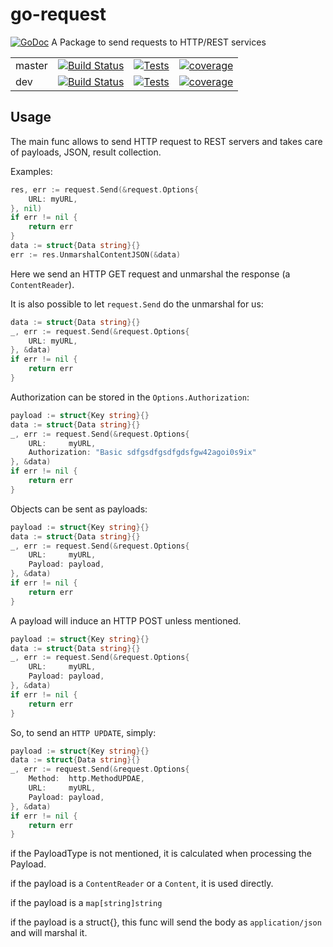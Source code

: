 # go-request

[![GoDoc](https://godoc.org/github.com/gildas/go-requests?status.svg)](https://godoc.org/github.com/gildas/go-requests)
A Package to send requests to HTTP/REST services

|  |   |   |   |
---|---|---|---|
master | [![Build Status](https://dev.azure.com/keltiek/gildas/_apis/build/status/gildas.go-request?branchName=master)](https://dev.azure.com/keltiek/gildas/_build/latest?definitionId=2&branchName=master) | [![Tests](https://img.shields.io/azure-devops/tests/keltiek/gildas/3/master)](https://dev.azure.com/keltiek/gildas/_build/latest?definitionId=3&branchName=master) | [![coverage](https://img.shields.io/azure-devops/coverage/keltiek/gildas/3/master)](https://dev.azure.com/keltiek/gildas/_build/latest?definitionId=3&branchName=master&view=codecoverage-tab)  
dev | [![Build Status](https://dev.azure.com/keltiek/gildas/_apis/build/status/gildas.go-request?branchName=dev)](https://dev.azure.com/keltiek/gildas/_build/latest?definitionId=3&branchName=dev) | [![Tests](https://img.shields.io/azure-devops/tests/keltiek/gildas/3/dev)](https://dev.azure.com/keltiek/gildas/_build/latest?definitionId=3&branchName=dev) | [![coverage](https://img.shields.io/azure-devops/coverage/keltiek/gildas/3/dev)](https://dev.azure.com/keltiek/gildas/_build/latest?definitionId=3&branchName=dev&view=codecoverage-tab)  

## Usage

The main func allows to send HTTP request to REST servers and takes care of payloads, JSON, result collection.

Examples:

```go
res, err := request.Send(&request.Options{
    URL: myURL,
}, nil)
if err != nil {
    return err
}
data := struct{Data string}{}
err := res.UnmarshalContentJSON(&data)
```
Here we send an HTTP GET request and unmarshal the response (a `ContentReader`).

It is also possible to let `request.Send` do the unmarshal for us:

```go
data := struct{Data string}{}
_, err := request.Send(&request.Options{
    URL: myURL,
}, &data)
if err != nil {
    return err
}
```

Authorization can be stored in the `Options.Authorization`:

```go
payload := struct{Key string}{}
data := struct{Data string}{}
_, err := request.Send(&request.Options{
    URL:     myURL,
    Authorization: "Basic sdfgsdfgsdfgdsfgw42agoi0s9ix"
}, &data)
if err != nil {
    return err
}
```

Objects can be sent as payloads:

```go
payload := struct{Key string}{}
data := struct{Data string}{}
_, err := request.Send(&request.Options{
    URL:     myURL,
    Payload: payload,
}, &data)
if err != nil {
    return err
}
```

A payload will induce an HTTP POST unless mentioned.

```go
payload := struct{Key string}{}
data := struct{Data string}{}
_, err := request.Send(&request.Options{
    URL:     myURL,
    Payload: payload,
}, &data)
if err != nil {
    return err
}
```

So, to send an `HTTP UPDATE`, simply:

```go
payload := struct{Key string}{}
data := struct{Data string}{}
_, err := request.Send(&request.Options{
    Method:  http.MethodUPDAE,
    URL:     myURL,
    Payload: payload,
}, &data)
if err != nil {
    return err
}
```

if the PayloadType is not mentioned, it is calculated when processing the Payload.

if the payload is a `ContentReader` or a `Content`, it is used directly.

if the payload is a `map[string]string`

if the payload is a struct{}, this func will send the body as `application/json` and will marshal it.